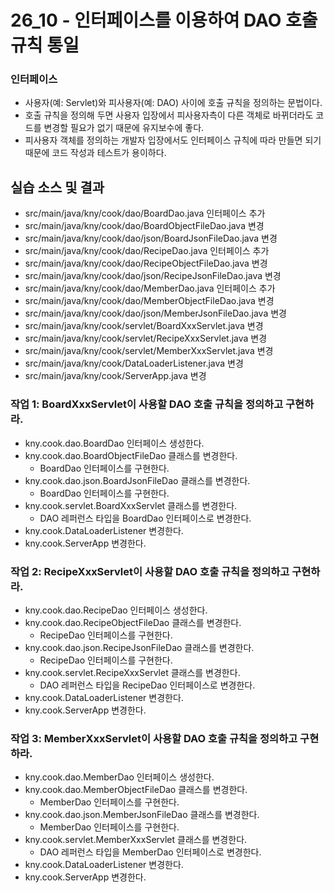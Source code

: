 # 26_10 - 인터페이스를 이용하여 DAO 호출 규칙 통일

### 인터페이스

- 사용자(예: Servlet)와 피사용자(예: DAO) 사이에 호출 규칙을 정의하는 문법이다.
- 호출 규칙을 정의해 두면 사용자 입장에서 피사용자측이 다른 객체로 바뀌더라도 
  코드를 변경할 필요가 없기 때문에 유지보수에 좋다.
- 피사용자 객체를 정의하는 개발자 입장에서도 인터페이스 규칙에 따라 만들면 되기 때문에 
  코드 작성과 테스트가 용이하다.


## 실습 소스 및 결과

- src/main/java/kny/cook/dao/BoardDao.java 인터페이스 추가
- src/main/java/kny/cook/dao/BoardObjectFileDao.java 변경
- src/main/java/kny/cook/dao/json/BoardJsonFileDao.java 변경
- src/main/java/kny/cook/dao/RecipeDao.java 인터페이스 추가
- src/main/java/kny/cook/dao/RecipeObjectFileDao.java 변경
- src/main/java/kny/cook/dao/json/RecipeJsonFileDao.java 변경
- src/main/java/kny/cook/dao/MemberDao.java 인터페이스 추가
- src/main/java/kny/cook/dao/MemberObjectFileDao.java 변경
- src/main/java/kny/cook/dao/json/MemberJsonFileDao.java 변경
- src/main/java/kny/cook/servlet/BoardXxxServlet.java 변경
- src/main/java/kny/cook/servlet/RecipeXxxServlet.java 변경
- src/main/java/kny/cook/servlet/MemberXxxServlet.java 변경
- src/main/java/kny/cook/DataLoaderListener.java 변경
- src/main/java/kny/cook/ServerApp.java 변경


### 작업 1: BoardXxxServlet이 사용할 DAO 호출 규칙을 정의하고 구현하라.

- kny.cook.dao.BoardDao 인터페이스 생성한다.
- kny.cook.dao.BoardObjectFileDao 클래스를 변경한다.
  - BoardDao 인터페이스를 구현한다.
- kny.cook.dao.json.BoardJsonFileDao 클래스를 변경한다.
  - BoardDao 인터페이스를 구현한다.
- kny.cook.servlet.BoardXxxServlet 클래스를 변경한다.
  - DAO 레퍼런스 타입을 BoardDao 인터페이스로 변경한다.
- kny.cook.DataLoaderListener 변경한다.
- kny.cook.ServerApp 변경한다.
 
### 작업 2: RecipeXxxServlet이 사용할 DAO 호출 규칙을 정의하고 구현하라.

- kny.cook.dao.RecipeDao 인터페이스 생성한다.
- kny.cook.dao.RecipeObjectFileDao 클래스를 변경한다.
  - RecipeDao 인터페이스를 구현한다.
- kny.cook.dao.json.RecipeJsonFileDao 클래스를 변경한다.
  - RecipeDao 인터페이스를 구현한다.
- kny.cook.servlet.RecipeXxxServlet 클래스를 변경한다.
  - DAO 레퍼런스 타입을 RecipeDao 인터페이스로 변경한다.
- kny.cook.DataLoaderListener 변경한다.
- kny.cook.ServerApp 변경한다.

### 작업 3: MemberXxxServlet이 사용할 DAO 호출 규칙을 정의하고 구현하라.

- kny.cook.dao.MemberDao 인터페이스 생성한다.
- kny.cook.dao.MemberObjectFileDao 클래스를 변경한다.
  - MemberDao 인터페이스를 구현한다.
- kny.cook.dao.json.MemberJsonFileDao 클래스를 변경한다.
  - MemberDao 인터페이스를 구현한다.
- kny.cook.servlet.MemberXxxServlet 클래스를 변경한다.
  - DAO 레퍼런스 타입을 MemberDao 인터페이스로 변경한다.
- kny.cook.DataLoaderListener 변경한다.
- kny.cook.ServerApp 변경한다.